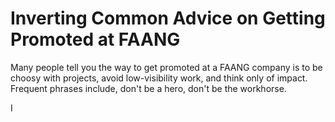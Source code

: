 # Inverting Common Advice on Getting Promoted at FAANG

Many people tell you the way to get promoted at a FAANG company is to be choosy with projects, avoid low-visibility work, and think only of impact. Frequent phrases include, don't be a hero, don't be the workhorse. 

I 